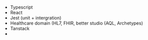 - Typescript
- React
- Jest (unit + intergration)
- Healthcare domain (HL7, FHIR, better studio (AQL, Archetypes)
- Tanstack
- 